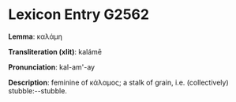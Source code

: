 # Lexicon Entry G2562

**Lemma**: καλάμη

**Transliteration (xlit)**: kalámē

**Pronunciation**: kal-am'-ay

**Description**:
feminine of κάλαμος; a stalk of grain, i.e. (collectively) stubble:--stubble.
